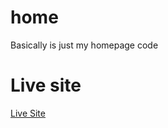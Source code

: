 # home
Basically is just my homepage code

# Live site
[Live Site](https://uniquelyelite.github.io/home/index.html)
